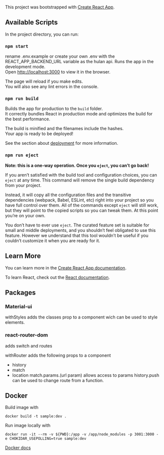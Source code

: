 This project was bootstrapped with [Create React App](https://github.com/facebook/create-react-app).

## Available Scripts

In the project directory, you can run:

### `npm start`
rename .env.example or create your own .env with the REACT_APP_BACKEND_URL variable as the hulan api.
Runs the app in the development mode.<br />
Open [http://localhost:3000](http://localhost:3000) to view it in the browser.

The page will reload if you make edits.<br />
You will also see any lint errors in the console.

### `npm run build`

Builds the app for production to the `build` folder.<br />
It correctly bundles React in production mode and optimizes the build for the best performance.

The build is minified and the filenames include the hashes.<br />
Your app is ready to be deployed!

See the section about [deployment](https://facebook.github.io/create-react-app/docs/deployment) for more information.

### `npm run eject`

**Note: this is a one-way operation. Once you `eject`, you can’t go back!**

If you aren’t satisfied with the build tool and configuration choices, you can `eject` at any time. This command will remove the single build dependency from your project.

Instead, it will copy all the configuration files and the transitive dependencies (webpack, Babel, ESLint, etc) right into your project so you have full control over them. All of the commands except `eject` will still work, but they will point to the copied scripts so you can tweak them. At this point you’re on your own.

You don’t have to ever use `eject`. The curated feature set is suitable for small and middle deployments, and you shouldn’t feel obligated to use this feature. However we understand that this tool wouldn’t be useful if you couldn’t customize it when you are ready for it.

## Learn More

You can learn more in the [Create React App documentation](https://facebook.github.io/create-react-app/docs/getting-started).

To learn React, check out the [React documentation](https://reactjs.org/).
## Packages
### Material-ui
withStyles adds the classes prop to a component wich can be used to style elements.

### react-router-dom
adds switch and routes

withRouter adds the following props to a component
- history
- match
- location
match.params.(url param) allows access to params
history.push can be used to change route from a function.

## Docker
Build image with 
```shell script
docker build -t sample:dev .
```
Run image locally with
```shell script
docker run -it --rm -v ${PWD}:/app -v /app/node_modules -p 3001:3000 -e CHOKIDAR_USEPOLLING=true sample:dev
```
[Docker docs](https://docs.docker.com/get-docker/)
